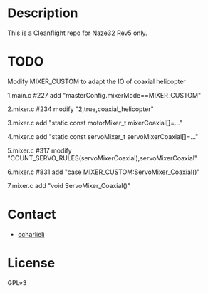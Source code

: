 # Description

This is a Cleanflight repo for Naze32 Rev5 only.

# TODO

 Modify MIXER_CUSTOM to adapt the IO of coaxial helicopter
 
 1.main.c #227	add "masterConfig.mixerMode==MIXER_CUSTOM"
 
 2.mixer.c #234  modify "2,true,coaxial_helicopter"
 
 3.mixer.c		add "static const motorMixer_t mixerCoaxial[]=..."
 
 4.mixer.c		add "static const servoMixer_t servoMixerCoaxial[]=..."
 
 5.mixer.c #317	modify "COUNT_SERVO_RULES(servoMixerCoaxial),servoMixerCoaxial"
 
 6.mixer.c #831	add "case MIXER_CUSTOM:ServoMixer_Coaxial()"
 
 7.mixer.c		add "void ServoMixer_Coaxial()"
 
# Contact

- [ccharlieli](ccharlieli@live.com)


# License

GPLv3




